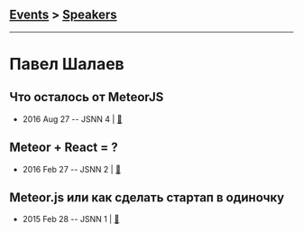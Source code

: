 ## [Events](../README.md) > [Speakers](../speakers.md)
---

# Павел Шалаев

## Что осталось от MeteorJS
- 2016 Aug 27 -- JSNN 4  | [:notebook:](http://slides.com/lawrentiy/historyofmeteorjs#/)  
## Meteor + React &#x3D; ?
- 2016 Feb 27 -- JSNN 2  | [:notebook:](https://slides.com/lawrentiy/meteorreact)  
## Meteor.js или как сделать стартап в одиночку
- 2015 Feb 28 -- JSNN 1  | [:notebook:](http://slides.com/lawrentiy/meteorintroduce#/)  
